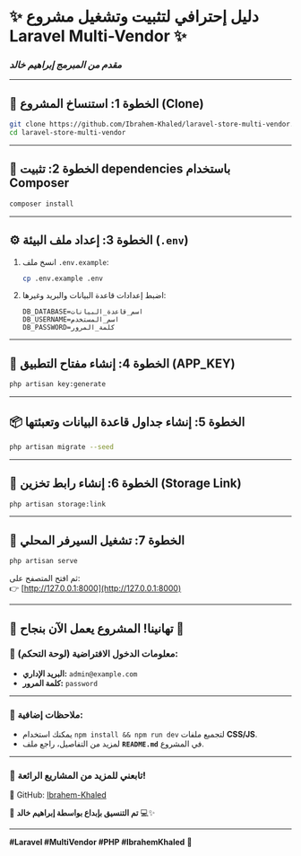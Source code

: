 # **✨ دليل إحترافي لتثبيت وتشغيل مشروع Laravel Multi-Vendor ✨**  
### *مقدم من المبرمج **إبراهيم خالد***  

---

## **🚀 الخطوة 1: استنساخ المشروع (Clone)**
```bash
git clone https://github.com/Ibrahem-Khaled/laravel-store-multi-vendor.git
cd laravel-store-multi-vendor
```

---

## **🔧 الخطوة 2: تثبيت dependencies باستخدام Composer**
```bash
composer install
```

---

## **⚙️ الخطوة 3: إعداد ملف البيئة (`.env`)**
1. انسخ ملف `.env.example`:
   ```bash
   cp .env.example .env
   ```
2. اضبط إعدادات قاعدة البيانات والبريد وغيرها:
   ```env
   DB_DATABASE=اسم_قاعدة_البيانات
   DB_USERNAME=اسم_المستخدم
   DB_PASSWORD=كلمة_المرور
   ```

---

## **🔑 الخطوة 4: إنشاء مفتاح التطبيق (APP_KEY)**
```bash
php artisan key:generate
```

---

## **📦 الخطوة 5: إنشاء جداول قاعدة البيانات وتعبئتها**
```bash
php artisan migrate --seed
```

---

## **🔗 الخطوة 6: إنشاء رابط تخزين (Storage Link)**
```bash
php artisan storage:link
```

---

## **🚀 الخطوة 7: تشغيل السيرفر المحلي**
```bash
php artisan serve
```
ثم افتح المتصفح على:  
👉 [http://127.0.0.1:8000](http://127.0.0.1:8000)  

---

## **🎉 تهانينا! المشروع يعمل الآن بنجاح 🎉**  
### **📌 معلومات الدخول الافتراضية (لوحة التحكم):**  
- **البريد الإداري:** `admin@example.com`  
- **كلمة المرور:** `password`  

---

### **📢 ملاحظات إضافية:**  
- يمكنك استخدام `npm install && npm run dev` لتجميع ملفات **CSS/JS**.  
- لمزيد من التفاصيل، راجع ملف **`README.md`** في المشروع.  

---

### **📌 تابعني للمزيد من المشاريع الرائعة!**  
🔗 GitHub: [Ibrahem-Khaled](https://github.com/Ibrahem-Khaled)  

🎨 **تم التنسيق بإبداع بواسطة إبراهيم خالد** 💻✨  

--- 

**#Laravel #MultiVendor #PHP #IbrahemKhaled** 🚀
